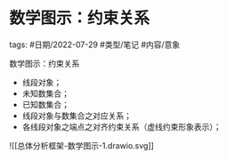 # 数学图示：约束关系


tags: #日期/2022-07-29 #类型/笔记 #内容/意象 

数学图示：约束关系

-   线段对象；
-   未知数集合；
-   已知数集合；
-   线段对象与数集合之对应关系；
-   各线段对象之端点之对齐约束关系（虚线约束形象表示）；


![[总体分析框架-数学图示-1.drawio.svg]]